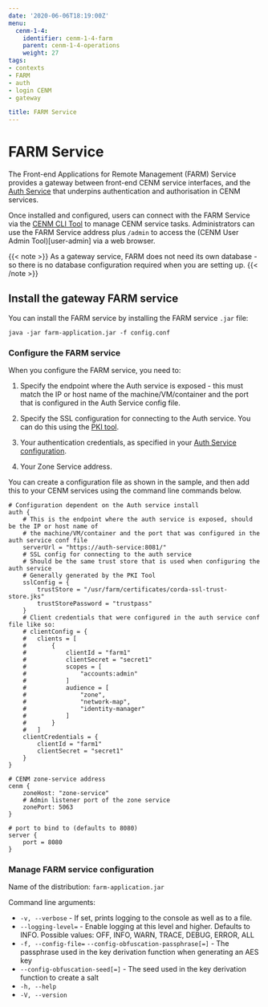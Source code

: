 ```yaml
---
date: '2020-06-06T18:19:00Z'
menu:
  cenm-1-4:
    identifier: cenm-1-4-farm
    parent: cenm-1-4-operations
    weight: 27
tags:
- contexts
- FARM
- auth
- login CENM
- gateway

title: FARM Service
---
```


# FARM Service

The Front-end Applications for Remote Management (FARM) Service provides a gateway between front-end CENM service interfaces, and the [Auth Service](auth-service) that underpins authentication and authorisation in CENM services.

Once installed and configured, users can connect with the FARM Service via the [CENM CLI Tool](cenm-cli-tool) to manage CENM service tasks. Administrators can use the FARM Service address plus `/admin` to access the (CENM User Admin Tool)[user-admin] via a web browser.

{{< note >}}
As a gateway service, FARM does not need its own database - so there is no database configuration required when you are setting up.
{{< /note >}}

## Install the gateway FARM service

You can install the FARM service by installing the FARM service `.jar` file:

`java -jar farm-application.jar -f config.conf`

### Configure the FARM service

When you configure the FARM service, you need to:

1. Specify the endpoint where the Auth service is exposed - this must match the IP or host name of the machine/VM/container and the port that is configured in the Auth Service config file.

2. Specify the SSL configuration for connecting to the Auth service. You can do this using the [PKI tool](pki-tool).

3. Your authentication credentials, as specified in your [Auth Service configuration](auth-service).

4. Your Zone Service address.

You can create a configuration file as shown in the sample, and then add this to your CENM services using the command line commands below.

```
# Configuration dependent on the Auth service install
auth {
    # This is the endpoint where the auth service is exposed, should be the IP or host name of
    # the machine/VM/container and the port that was configured in the auth service conf file
    serverUrl = "https://auth-service:8081/"
    # SSL config for connecting to the auth service
    # Should be the same trust store that is used when configuring the auth service
    # Generally generated by the PKI Tool
    sslConfig = {
        trustStore = "/usr/farm/certificates/corda-ssl-trust-store.jks"
        trustStorePassword = "trustpass"
    }
    # Client credentials that were configured in the auth service conf file like so:
    # clientConfig = {
    #   clients = [
    #       {
    #           clientId = "farm1"
    #           clientSecret = "secret1"
    #           scopes = [
    #               "accounts:admin"
    #           ]
    #           audience = [
    #               "zone",
    #               "network-map",
    #               "identity-manager"
    #           ]
    #       }
    #   ]
    clientCredentials = {
        clientId = "farm1"
        clientSecret = "secret1"
    }
}

# CENM zone-service address
cenm {
    zoneHost: "zone-service"
    # Admin listener port of the zone service
    zonePort: 5063
}

# port to bind to (defaults to 8080)
server {
    port = 8080
}
```

### Manage FARM service configuration

Name of the distribution: `farm-application.jar`

Command line arguments:

* `-v, --verbose` - If set, prints logging to the console as well as to a file.
* `--logging-level=` - Enable logging at this level and higher. Defaults to INFO. Possible values: OFF, INFO, WARN, TRACE, DEBUG, ERROR, ALL
* `-f, --config-file=` `--config-obfuscation-passphrase[=]` - The passphrase used in the key derivation function when generating an AES key
* `--config-obfuscation-seed[=]` - The seed used in the key derivation function to create a salt
* `-h, --help`
* `-V, --version`
